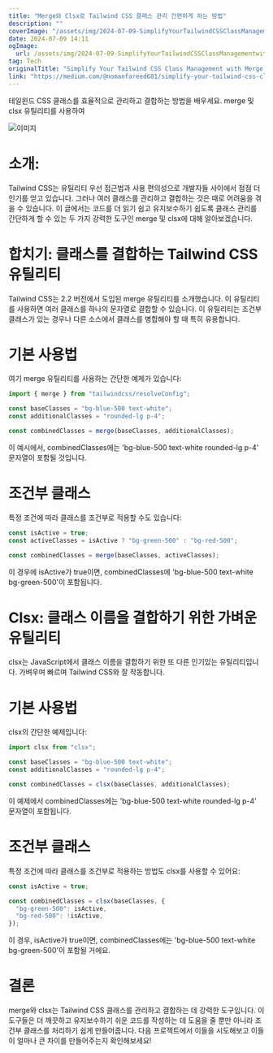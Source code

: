 ```yaml
---
title: "Merge와 Clsx로 Tailwind CSS 클래스 관리 간편하게 하는 방법"
description: ""
coverImage: "/assets/img/2024-07-09-SimplifyYourTailwindCSSClassManagementwithMergeandClsx_0.png"
date: 2024-07-09 14:11
ogImage:
  url: /assets/img/2024-07-09-SimplifyYourTailwindCSSClassManagementwithMergeandClsx_0.png
tag: Tech
originalTitle: "Simplify Your Tailwind CSS Class Management with Merge and Clsx"
link: "https://medium.com/@nomanfareed681/simplify-your-tailwind-css-class-management-with-merge-and-clsx-42f1e2458fd8"
---
```


테일윈드 CSS 클래스를 효율적으로 관리하고 결합하는 방법을 배우세요. merge 및 clsx 유틸리티를 사용하여

![이미지](/assets/img/2024-07-09-SimplifyYourTailwindCSSClassManagementwithMergeandClsx_0.png)

# 소개:

Tailwind CSS는 유틸리티 우선 접근법과 사용 편의성으로 개발자들 사이에서 점점 더 인기를 얻고 있습니다. 그러나 여러 클래스를 관리하고 결합하는 것은 때로 어려움을 겪을 수 있습니다. 이 글에서는 코드를 더 읽기 쉽고 유지보수하기 쉽도록 클래스 관리를 간단하게 할 수 있는 두 가지 강력한 도구인 merge 및 clsx에 대해 알아보겠습니다.

<div class="content-ad"></div>

# 합치기: 클래스를 결합하는 Tailwind CSS 유틸리티

Tailwind CSS는 2.2 버전에서 도입된 merge 유틸리티를 소개했습니다. 이 유틸리티를 사용하면 여러 클래스를 하나의 문자열로 결합할 수 있습니다. 이 유틸리티는 조건부 클래스가 있는 경우나 다른 소스에서 클래스를 병합해야 할 때 특히 유용합니다.

# 기본 사용법

여기 merge 유틸리티를 사용하는 간단한 예제가 있습니다:

<div class="content-ad"></div>

```js
import { merge } from "tailwindcss/resolveConfig";

const baseClasses = "bg-blue-500 text-white";
const additionalClasses = "rounded-lg p-4";

const combinedClasses = merge(baseClasses, additionalClasses);
```

이 예시에서, combinedClasses에는 'bg-blue-500 text-white rounded-lg p-4' 문자열이 포함될 것입니다.

# 조건부 클래스

특정 조건에 따라 클래스를 조건부로 적용할 수도 있습니다:

<div class="content-ad"></div>

```js
const isActive = true;
const activeClasses = isActive ? "bg-green-500" : "bg-red-500";

const combinedClasses = merge(baseClasses, activeClasses);
```

이 경우에 isActive가 true이면, combinedClasses에 'bg-blue-500 text-white bg-green-500'이 포함됩니다.

# Clsx: 클래스 이름을 결합하기 위한 가벼운 유틸리티

clsx는 JavaScript에서 클래스 이름을 결합하기 위한 또 다른 인기있는 유틸리티입니다. 가벼우며 빠르며 Tailwind CSS와 잘 작동합니다.

<div class="content-ad"></div>

# 기본 사용법

clsx의 간단한 예제입니다:

```js
import clsx from "clsx";

const baseClasses = "bg-blue-500 text-white";
const additionalClasses = "rounded-lg p-4";

const combinedClasses = clsx(baseClasses, additionalClasses);
```

이 예제에서 combinedClasses에는 'bg-blue-500 text-white rounded-lg p-4' 문자열이 포함됩니다.

<div class="content-ad"></div>

# 조건부 클래스

특정 조건에 따라 클래스를 조건부로 적용하는 방법도 clsx를 사용할 수 있어요:

```js
const isActive = true;

const combinedClasses = clsx(baseClasses, {
  "bg-green-500": isActive,
  "bg-red-500": !isActive,
});
```

이 경우, isActive가 true이면, combinedClasses에는 'bg-blue-500 text-white bg-green-500'이 포함될 거에요.

<div class="content-ad"></div>

# 결론

merge와 clsx는 Tailwind CSS 클래스를 관리하고 결합하는 데 강력한 도구입니다. 이 도구들은 더 깨끗하고 유지보수하기 쉬운 코드를 작성하는 데 도움을 줄 뿐만 아니라 조건부 클래스를 처리하기 쉽게 만들어줍니다. 다음 프로젝트에서 이들을 시도해보고 이들이 얼마나 큰 차이를 만들어주는지 확인해보세요!

